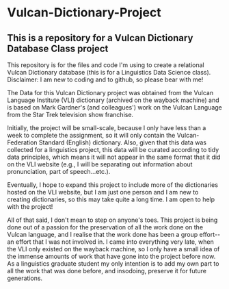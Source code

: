 # Vulcan-Dictionary-Project
## This is a repository for a Vulcan Dictionary Database Class project

This repository is for the files and code I'm using to create a relational Vulcan Dictionary database (this is for a Linguistics Data Science class).
Disclaimer: I am new to coding and to github, so please bear with me!

The Data for this Vulcan Dictionary project was obtained from the Vulcan Language Institute (VLI) dictionary (archived on the wayback machine) and is based on Mark Gardner's (and colleagues') work on the Vulcan Language from the Star Trek television show franchise.

Initially, the project will be small-scale, because I only have less than a week to complete the assignment, so it will only contain the Vulcan-Federation Standard (English) dictionary. Also, given that this data was collected for a linguistics project, this data will be curated according to tidy data principles, which means it will not appear in the same format that it did on the VLI website (e.g., I will be separating out information about pronunciation, part of speech...etc.).

Eventually, I hope to expand this project to include more of the dictionaries hosted on the VLI website, but I am just one person and I am new to creating dictionaries, so this may take quite a long time. I am open to help with the project!

All of that said, I don't mean to step on anyone's toes. This project is being done out of a passion for the preservation of all the work done on the Vulcan language, and I realise that the work done has been a group effort--an effort that I was not involved in. I came into everything very late, when the VLI only existed on the wayback machine, so I only have a small idea of the immense amounts of work that have gone into the project before now. As a linguistics graduate student my only intention is to add my own part to all the work that was done before, and insodoing, preserve it for future generations.
